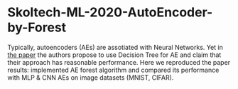 # Skoltech-ML-2020-AutoEncoder-by-Forest
Typically, autoencoders (AEs) are assotiated with Neural Networks. Yet in [the paper](https://arxiv.org/pdf/1709.09018.pdf) the authors propose to use Decision Tree for AE and claim that their approach has reasonable performance. Here we reproduced the paper results: implemented AE forest algorithm and compared its performance with MLP &amp; CNN  AEs on image datasets (MNIST, CIFAR).
